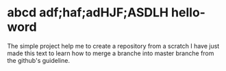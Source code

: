 # abcd adf;haf;adHJF;ASDLH hello-word
The simple project help me to create a repository from a scratch
I have just made this text to learn how to merge a branche into master branche from the github's guideline.
